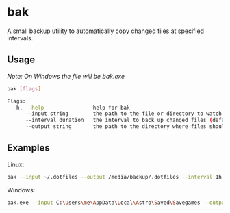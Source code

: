 # bak

A small backup utility to automatically copy changed files at specified intervals.

## Usage

*Note: On Windows the file will be bak.exe*

```sh
bak [flags]

Flags:
  -h, --help                help for bak
      --input string        the path to the file or directory to watch
      --interval duration   the interval to back up changed files (default 5m0s)
      --output string       the path to the directory where files should be backed up to
```

## Examples

Linux:
```sh
bak --input ~/.dotfiles --output /media/backup/.dotfiles --interval 1h
```

Windows:
```sh
bak.exe --input C:\Users\me\AppData\Local\Astro\Saved\Savegames --output D:\backup\Astro\Savegames --interval 10m
```
